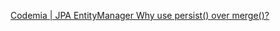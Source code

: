 
[Codemia | JPA EntityManager Why use persist() over merge()?](https://codemia.io/knowledge-hub/path/jpa_entitymanager_why_use_persist_over_merge)